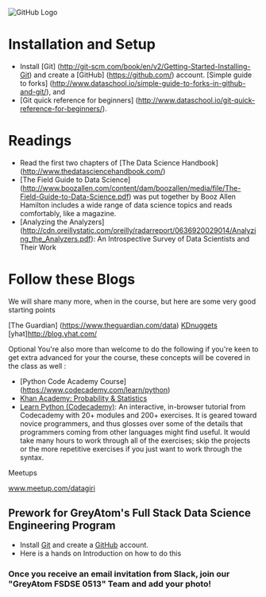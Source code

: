 ![GitHub Logo](https://lh3.googleusercontent.com/OrqdkLyjkdjgmGgCilD3nSjc0Edw537R1d5AFDB29TqXmzfKDXjM0LHSys1ClcUcBoxsv1XJpX3GuOGYhi7Zth2-3TarfSEfLzCa=w1349-h586-rw)

# Installation and Setup

* Install [Git] (http://git-scm.com/book/en/v2/Getting-Started-Installing-Git) and create a [GitHub] (https://github.com/) account. [Simple guide to forks] (http://www.dataschool.io/simple-guide-to-forks-in-github-and-git/), and
*  [Git quick reference for beginners] (http://www.dataschool.io/git-quick-reference-for-beginners/).

# Readings

* Read the first two chapters of [The Data Science Handbook] (http://www.thedatasciencehandbook.com/)
 * [The Field Guide to Data Science] (http://www.boozallen.com/content/dam/boozallen/media/file/The-Field-Guide-to-Data-Science.pdf) was put together by Booz Allen Hamilton includes a wide range of data science topics and reads comfortably, like a magazine.
* [Analyzing the Analyzers] (http://cdn.oreillystatic.com/oreilly/radarreport/0636920029014/Analyzing_the_Analyzers.pdf): An Introspective Survey of Data Scientists and Their Work

# Follow these Blogs

We will share many more, when in the course, but here are some very good starting points

[The Guardian] (https://www.theguardian.com/data)
[KDnuggets](http://www.kdnuggets.com/)
[yhat]http://blog.yhat.com/

Optional
You're also more than welcome to do the following if you're keen to get extra advanced for your the course, these concepts will be covered in the class as well :

* [Python Code Academy Course] (https://www.codecademy.com/learn/python)
* [Khan Academy: Probability & Statistics](https://www.khanacademy.org/math/probability)
 * [Learn Python (Codecademy)](http://www.codecademy.com/tracks/python): An interactive, in-browser tutorial from Codecademy with 20+ modules and 200+ exercises. It is geared toward novice programmers, and thus glosses over some of the details that programmers coming from other languages might find useful. It would take many hours to work through all of the exercises; skip the projects or the more repetitive exercises if you just want to work through the syntax. 

Meetups

www.meetup.com/datagiri

## Prework for GreyAtom's Full Stack Data Science Engineering Program
* Install [Git](http://git-scm.com/book/en/v2/Getting-Started-Installing-Git) and create a [GitHub](http://github.com) account.
* Here is a hands on Introduction on how to do this 
### Once you receive an email invitation from Slack, join our "GreyAtom FSDSE 0513" Team and add your photo!

